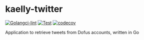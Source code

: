 # kaelly-twitter

[![Golangci-lint](https://github.com/kaellybot/kaelly-twitter/actions/workflows/golangci-lint.yml/badge.svg)](https://github.com/kaellybot/kaelly-twitter/actions/workflows/golangci-lint.yml)
[![Test](https://github.com/kaellybot/kaelly-twitter/actions/workflows/test.yml/badge.svg)](https://github.com/kaellybot/kaelly-twitter/actions/workflows/test.yml)
[![codecov](https://codecov.io/gh/kaellybot/kaelly-twitter/branch/main/graph/badge.svg)](https://codecov.io/gh/kaellybot/kaelly-twitter) 

Application to retrieve tweets from Dofus accounts, written in Go 
